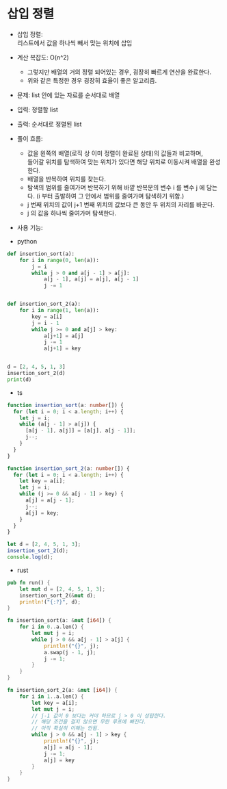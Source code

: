# 삽입 정렬

- 삽입 정렬:  
   리스트에서 값을 하나씩 빼서 맞는 위치에 삽입

- 계산 복잡도: O(n^2)

  - 그렇지만 배열의 거의 정렬 되어있는 경우, 굉장히 빠르게 연산을 완료한다.
  - 위와 같은 특정한 경우 굉장히 효율이 좋은 알고리즘.

- 문제: list 안에 있는 자료를 순서대로 배열
- 입력: 정렬할 list
- 출력: 순서대로 정렬된 list

- 풀이 흐름:

  - 값을 왼쪽의 배열(로직 상 이미 정렬이 완료된 상태)의 값들과 비교하며,  
    들어갈 위치를 탐색하여 맞는 위치가 있다면 해당 위치로 이동시켜 배열을 완성한다.
  - 배열을 반복하여 위치를 찾는다.
  - 탐색의 범위를 줄여가며 반복하기 위해 바깥 반복문의 변수 i 를 변수 j 에 담는다. (i 부터 출발하여 그 안에서 범위를 줄여가며 탐색하기 위함.)
  - j 번째 위치의 값이 j+1 번째 위치의 값보다 큰 동안 두 위치의 자리를 바꾼다.
  - j 의 값을 하나씩 줄여가며 탐색한다.

- 사용 기능:

* python

```python
def insertion_sort(a):
    for i in range(0, len(a)):
        j = i
        while j > 0 and a[j - 1] > a[j]:
            a[j - 1], a[j] = a[j], a[j - 1]
            j -= 1


def insertion_sort_2(a):
    for i in range(1, len(a)):
        key = a[i]
        j = i - 1
        while j >= 0 and a[j] > key:
            a[j+1] = a[j]
            j -= 1
            a[j+1] = key


d = [2, 4, 5, 1, 3]
insertion_sort_2(d)
print(d)


```

- ts

```ts
function insertion_sort(a: number[]) {
  for (let i = 0; i < a.length; i++) {
    let j = i;
    while (a[j - 1] > a[j]) {
      [a[j - 1], a[j]] = [a[j], a[j - 1]];
      j--;
    }
  }
}

function insertion_sort_2(a: number[]) {
  for (let i = 0; i < a.length; i++) {
    let key = a[i];
    let j = i;
    while (j >= 0 && a[j - 1] > key) {
      a[j] = a[j - 1];
      j--;
      a[j] = key;
    }
  }
}

let d = [2, 4, 5, 1, 3];
insertion_sort_2(d);
console.log(d);
```

- rust

```rust
pub fn run() {
    let mut d = [2, 4, 5, 1, 3];
    insertion_sort_2(&mut d);
    println!("{:?}", d);
}

fn insertion_sort(a: &mut [i64]) {
    for i in 0..a.len() {
        let mut j = i;
        while j > 0 && a[j - 1] > a[j] {
            println!("{}", j);
            a.swap(j - 1, j);
            j -= 1;
        }
    }
}

fn insertion_sort_2(a: &mut [i64]) {
    for i in 1..a.len() {
        let key = a[i];
        let mut j = i;
        // j-1 값이 0 보다는 커야 하므로 j > 0 이 성립한다.
        // 해당 조건을 걸지 않으면 무한 루프에 빠진다.
        // 아직 확실히 이해는 안됨.
        while j > 0 && a[j - 1] > key {
            println!("{}", j);
            a[j] = a[j - 1];
            j -= 1;
            a[j] = key
        }
    }
}


```
